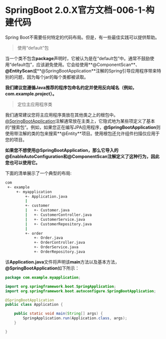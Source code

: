 # SpringBoot 2.0.X官方文档-006-1-构建代码

Spring Boot不需要任何特定的代码布局。但是，有一些最佳实践可以提供帮助。

> 使用“default”包

当一个类不包含**package**声明时，它被认为是在“default包”中。通常不鼓励使用“default包”，应该避免使用。它会给使用**@ComponentScan**、**@EntityScan**或**@SpringBootApplication**注解的Spring引导应用程序带来特别的问题，因为每个jar的每个类都被读取。

**我们建议您遵循Java推荐的程序包命名约定并使用反向域名（例如，com.example.project）。**

> 定位主应用程序类

我们通常建议您将主应用程序类放在其他类之上的根包中。[@SpringBootApplication](https://docs.spring.io/spring-boot/docs/2.0.x/reference/html/using-boot-using-springbootapplication-annotation.html)注解通常放在主类上，它隐式地为某些项定义了基本的“搜索包”。例如，如果您正在编写JPA应用程序，**@SpringBootApplication**则使用带注解的类的包来搜索**@Entity**项目。使用根包还允许组件扫描仅应用于您的项目。

**如果您不想使用@SpringBootApplication，那么它导入的@EnableAutoConfiguration和@ComponentScan注解定义了这种行为，因此您也可以使用它。**

下面的清单展示了一个典型的布局:

```bash
com
 +- example
     +- myapplication
         +- Application.java
         |
         +- customer
         |   +- Customer.java
         |   +- CustomerController.java
         |   +- CustomerService.java
         |   +- CustomerRepository.java
         |
         +- order
             +- Order.java
             +- OrderController.java
             +- OrderService.java
             +- OrderRepository.java
```

该**Application.java**文件将声明该**main**方法以及基本方法， **@SpringBootApplication**如下所示：

```java
package com.example.myapplication;

import org.springframework.boot.SpringApplication;
import org.springframework.boot.autoconfigure.SpringBootApplication;

@SpringBootApplication
public class Application {

	public static void main(String[] args) {
		SpringApplication.run(Application.class, args);
	}

}
```